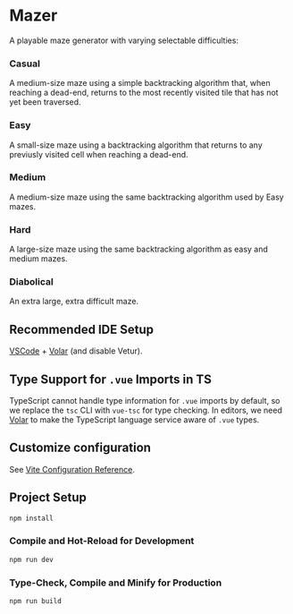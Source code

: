 # Mazer

A playable maze generator with varying selectable difficulties:

### Casual
A medium-size maze using a simple backtracking algorithm that, when reaching a dead-end, returns to the most recently visited tile that has not yet been traversed.

### Easy
A small-size maze using a backtracking algorithm that returns to any previusly visited cell when reaching a dead-end.

### Medium
A medium-size maze using the same backtracking algorithm used by Easy mazes.

### Hard
A large-size maze using the same backtracking algorithm as easy and medium mazes.

### Diabolical
An extra large, extra difficult maze.

## Recommended IDE Setup

[VSCode](https://code.visualstudio.com/) + [Volar](https://marketplace.visualstudio.com/items?itemName=Vue.volar) (and disable Vetur).

## Type Support for `.vue` Imports in TS

TypeScript cannot handle type information for `.vue` imports by default, so we replace the `tsc` CLI with `vue-tsc` for type checking. In editors, we need [Volar](https://marketplace.visualstudio.com/items?itemName=Vue.volar) to make the TypeScript language service aware of `.vue` types.

## Customize configuration

See [Vite Configuration Reference](https://vitejs.dev/config/).

## Project Setup

```sh
npm install
```

### Compile and Hot-Reload for Development

```sh
npm run dev
```

### Type-Check, Compile and Minify for Production

```sh
npm run build
```
